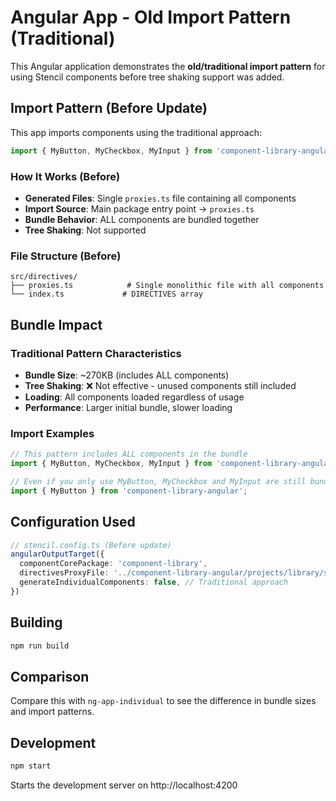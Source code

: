 # Angular App - Old Import Pattern (Traditional)

This Angular application demonstrates the **old/traditional import pattern** for using Stencil components before tree shaking support was added.

## Import Pattern (Before Update)

This app imports components using the traditional approach:

```typescript
import { MyButton, MyCheckbox, MyInput } from 'component-library-angular';
```

### How It Works (Before)
- **Generated Files**: Single `proxies.ts` file containing all components
- **Import Source**: Main package entry point → `proxies.ts`
- **Bundle Behavior**: ALL components are bundled together
- **Tree Shaking**: Not supported

### File Structure (Before)
```
src/directives/
├── proxies.ts            # Single monolithic file with all components
└── index.ts             # DIRECTIVES array
```

## Bundle Impact

### Traditional Pattern Characteristics
- **Bundle Size**: ~270KB (includes ALL components)
- **Tree Shaking**: ❌ Not effective - unused components still included
- **Loading**: All components loaded regardless of usage
- **Performance**: Larger initial bundle, slower loading

### Import Examples
```typescript
// This pattern includes ALL components in the bundle
import { MyButton, MyCheckbox, MyInput } from 'component-library-angular';

// Even if you only use MyButton, MyCheckbox and MyInput are still bundled
import { MyButton } from 'component-library-angular';
```

## Configuration Used
```typescript
// stencil.config.ts (Before update)
angularOutputTarget({
  componentCorePackage: 'component-library',
  directivesProxyFile: '../component-library-angular/projects/library/src/directives/proxies.ts',
  generateIndividualComponents: false, // Traditional approach
})
```

## Building

```bash
npm run build
```

## Comparison

Compare this with `ng-app-individual` to see the difference in bundle sizes and import patterns.

## Development

```bash
npm start
```

Starts the development server on http://localhost:4200
